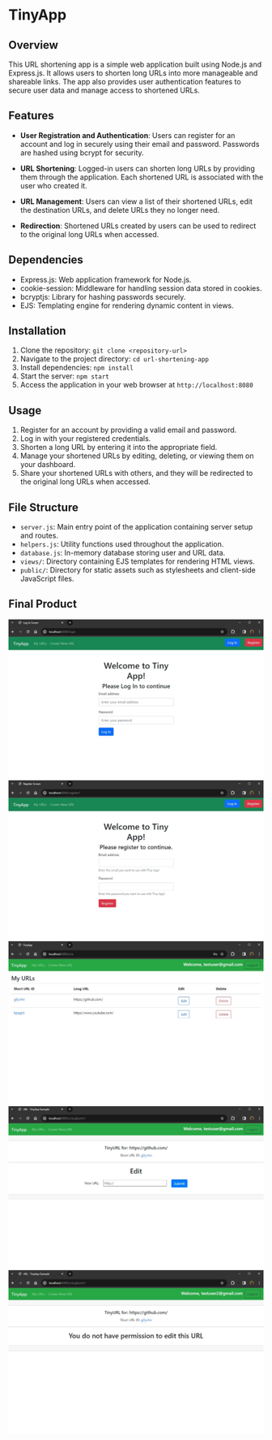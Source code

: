 # TinyApp

## Overview

This URL shortening app is a simple web application built using Node.js and Express.js. It allows users to shorten long URLs into more manageable and shareable links. The app also provides user authentication features to secure user data and manage access to shortened URLs.

## Features

- **User Registration and Authentication**: Users can register for an account and log in securely using their email and password. Passwords are hashed using bcrypt for security.
  
- **URL Shortening**: Logged-in users can shorten long URLs by providing them through the application. Each shortened URL is associated with the user who created it.

- **URL Management**: Users can view a list of their shortened URLs, edit the destination URLs, and delete URLs they no longer need.

- **Redirection**: Shortened URLs created by users can be used to redirect to the original long URLs when accessed.

## Dependencies

- Express.js: Web application framework for Node.js.
- cookie-session: Middleware for handling session data stored in cookies.
- bcryptjs: Library for hashing passwords securely.
- EJS: Templating engine for rendering dynamic content in views.

## Installation

1. Clone the repository: `git clone <repository-url>`
2. Navigate to the project directory: `cd url-shortening-app`
3. Install dependencies: `npm install`
4. Start the server: `npm start`
5. Access the application in your web browser at `http://localhost:8080`

## Usage

1. Register for an account by providing a valid email and password.
2. Log in with your registered credentials.
3. Shorten a long URL by entering it into the appropriate field.
4. Manage your shortened URLs by editing, deleting, or viewing them on your dashboard.
5. Share your shortened URLs with others, and they will be redirected to the original long URLs when accessed.

## File Structure

- `server.js`: Main entry point of the application containing server setup and routes.
- `helpers.js`: Utility functions used throughout the application.
- `database.js`: In-memory database storing user and URL data.
- `views/`: Directory containing EJS templates for rendering HTML views.
- `public/`: Directory for static assets such as stylesheets and client-side JavaScript files.

## Final Product

!["Screenshot of login page"](https://github.com/rosario-je/tinyapp-/blob/main/docs/login-page.jpg)
!["Screenshot of register page"](https://github.com/rosario-je/tinyapp-/blob/main/docs/register-page.jpg)
!["Screenshot of URLs page"](https://github.com/rosario-je/tinyapp-/blob/main/docs/urls-page.jpg)
!["Screenshot of URL edit page"](https://github.com/rosario-je/tinyapp-/blob/main/docs/url-edit-page.jpg)
!["Screenshot of URL edit user authentication page"](https://github.com/rosario-je/tinyapp-/blob/main/docs/url-auth-edit-page.jpg)
